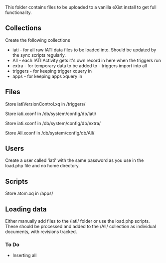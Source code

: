 This folder contains files to be uploaded to a vanilla eXist install to get full functionality. 

## Collections  

Create the following collections

* iati - for all raw IATI data files to be loaded into. Should be updated by the sync scripts regularly.
* All - each IATI Activity gets it's own record in here when the triggers run
* extra - for temporary data to be added to - triggers import into all
* triggers - for keeping trigger xquery in
* apps - for keeping apps xquery in

## Files
Store iatiVersionControl.xq in /triggers/

Store iati.xconf in /db/system/config/db/iati/

Store iati.xconf in /db/system/config/db/extra/

Store All.xconf in /db/system/config/db/All/

## Users

Create a user called 'iati' with the same password as you use in the load.php file and no home directory. 

## Scripts

Store atom.xq in /apps/

## Loading data 

Either manually add files to the /iati/ folder or use the load.php scripts. These should be processed and added to the /All/ collection as individual documents, with revisions tracked.

### To Do

* Inserting all 